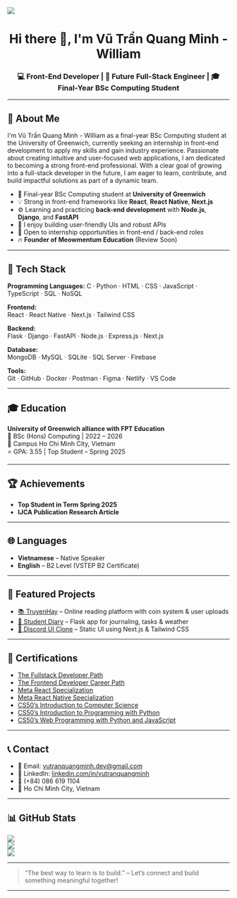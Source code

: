 ![](https://github.com/Yasmixe/Yasmixe/blob/main/210012254-234538ff-d198-48aa-8964-37e6fd45d227.gif)
<h1 align="center">Hi there 👋, I'm Vũ Trần Quang Minh - William</h1>
<h3 align="center">💻 Front-End Developer | 🚀 Future Full-Stack Engineer | 🎓 Final-Year BSc Computing Student</h3>

---

## 💫 About Me

I'm Vũ Trần Quang Minh - William as a final-year BSc Computing student at the University of Greenwich, currently seeking an internship in front-end development to apply my skills and gain industry experience. Passionate about creating intuitive and user-focused web applications, I am dedicated to becoming a strong front-end professional. With a clear goal of growing into a full-stack developer in the future, I am eager to learn, contribute, and build impactful solutions as part of a dynamic team.

- 🌱 Final-year BSc Computing student at **University of Greenwich**
- 💡 Strong in front-end frameworks like **React**, **React Native**, **Next.js**
- ⚙️ Learning and practicing **back-end development** with **Node.js**, **Django**, and **FastAPI**
- 💬 I enjoy building user-friendly UIs and robust APIs
- 🤝 Open to internship opportunities in front-end / back-end roles
- 🔥 **Founder of Meowmentum Education** (Review Soon)

---

## 🧠 Tech Stack
**Programming Languages:**
C · Python · HTML · CSS · JavaScript · TypeScript · SQL · NoSQL

**Frontend:**  
React · React Native · Next.js · Tailwind CSS

**Backend:**  
Flask · Django · FastAPI · Node.js · Express.js · Next.js

**Database:**  
MongoDB · MySQL · SQLite · SQL Server · Firebase

**Tools:**  
Git · GitHub · Docker · Postman · Figma · Netlify · VS Code

---

## 🎓 Education

**University of Greenwich alliance with FPT Education**  
📘 BSc (Hons) Computing | 2022 – 2026  
📍 Campus Ho Chi Minh City, Vietnam  
⭐ GPA: 3.55 | Top Student – Spring 2025

---

## 🏆 Achievements

- **Top Student in Term Spring 2025**  
- **IJCA Publication Research Article**

---

## 🌐 Languages

- **Vietnamese** – Native Speaker  
- **English** – B2 Level (VSTEP B2 Certificate)

---

## 🚀 Featured Projects

- [📚 TruyenHay](https://truyenhaynhe.com) – Online reading platform with coin system & user uploads  
- [📓 Student Diary](https://github.com/vutranquangminh/student-diary) – Flask app for journaling, tasks & weather  
- [💬 Discord UI Clone](https://github.com/vutranquangminh/discord-ui-clone) – Static UI using Next.js & Tailwind CSS

---

## 🏅 Certifications

- [The Fullstack Developer Path](https://github.com/vutranquangminh/certificates)
- [The Frontend Developer Career Path](https://github.com/vutranquangminh/certificates)
- [Meta React Specialization](https://github.com/vutranquangminh/certificates)
- [Meta React Native Specialization](https://github.com/vutranquangminh/certificates)
- [CS50’s Introduction to Computer Science](https://github.com/vutranquangminh/certificates)  
- [CS50’s Introduction to Programming with Python](https://github.com/vutranquangminh/certificates)  
- [CS50’s Web Programming with Python and JavaScript](https://github.com/vutranquangminh/certificates)  

---

## 📞 Contact

- 📧 Email: [vutranquangminh.dev@gmail.com](mailto:vutranquangminh.dev@gmail.com)  
- 💼 LinkedIn: [linkedin.com/in/vutranquangminh](https://linkedin.com/in/vutranquangminh)  
- 📱 (+84) 086 619 1104  
- 📍 Ho Chi Minh City, Vietnam

---

## 📊 GitHub Stats

![](https://github-readme-stats.vercel.app/api?username=vutranquangminh&theme=dark&hide_border=false&include_all_commits=false&count_private=false)<br/>
![](https://nirzak-streak-stats.vercel.app/?user=vutranquangminh&theme=dark&hide_border=false)<br/>
![](https://github-readme-stats.vercel.app/api/top-langs/?username=vutranquangminh&theme=dark&hide_border=false&include_all_commits=false&count_private=false&layout=compact)

---

> “The best way to learn is to build.” – Let’s connect and build something meaningful together!

---

